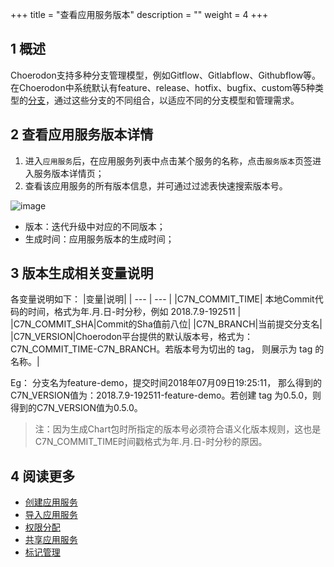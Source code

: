 +++
title = "查看应用服务版本"
description = ""
weight = 4
+++

## 1 概述
Choerodon支持多种分支管理模型，例如Gitflow、Gitlabflow、Githubflow等。在Choerodon中系统默认有feature、release、hotfix、bugfix、custom等5种类型的[分支](../../code-manage/manage-branch)，通过这些分支的不同组合，以适应不同的分支模型和管理需求。

## 2 查看应用服务版本详情

1. 进入`应用服务`后，在应用服务列表中点击某个服务的名称，点击`服务版本`页签进入服务版本详情页；
2. 查看该应用服务的所有版本信息，并可通过过滤表快速搜索版本号。

![image](/docs/user-guide/development/application-service/image/app-service-08.png)

* 版本：迭代升级中对应的不同版本；
* 生成时间：应用服务版本的生成时间；

## 3 版本生成相关变量说明
各变量说明如下：
|变量|说明|
| --- | --- |
|C7N_COMMIT_TIME| 本地Commit代码的时间，格式为年.月.日-时分秒，例如 2018.7.9-192511 |
|C7N_COMMIT_SHA|Commit的Sha值前八位|
|C7N_BRANCH|当前提交分支名|
|C7N_VERSION|Choerodon平台提供的默认版本号，格式为：C7N_COMMIT_TIME-C7N_BRANCH。若版本号为切出的 tag， 则展示为 tag 的名称。|

Eg： 分支名为feature-demo，提交时间2018年07月09日19:25:11， 那么得到的C7N_VERSION值为：2018.7.9-192511-feature-demo。若创建 tag 为0.5.0，则得到的C7N_VERSION值为0.5.0。

<blockquote class="note">
  注：因为生成Chart包时所指定的版本号必须符合语义化版本规则，这也是C7N_COMMIT_TIME时间戳格式为年.月.日-时分秒的原因。
    </blockquote>

## 4 阅读更多
* [创建应用服务](../create-app-service)
* [导入应用服务](../import)
* [权限分配](../permission)
* [共享应用服务](../sharing)
* [标记管理](../../code-manage/sign)